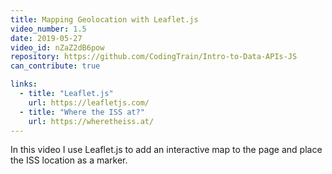 ```yaml
---
title: Mapping Geolocation with Leaflet.js
video_number: 1.5
date: 2019-05-27
video_id: nZaZ2dB6pow
repository: https://github.com/CodingTrain/Intro-to-Data-APIs-JS
can_contribute: true

links:
  - title: "Leaflet.js"
    url: https://leafletjs.com/
  - title: "Where the ISS at?"
    url: https://wheretheiss.at/
---
```

In this video I use Leaflet.js to add an interactive map to the page and place the ISS location as a marker. 